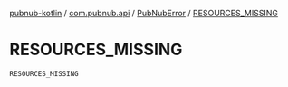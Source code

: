 [pubnub-kotlin](../../index.md) / [com.pubnub.api](../index.md) / [PubNubError](index.md) / [RESOURCES_MISSING](./-r-e-s-o-u-r-c-e-s_-m-i-s-s-i-n-g.md)

# RESOURCES_MISSING

`RESOURCES_MISSING`